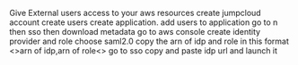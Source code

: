 Give External users access to your aws resources
create jumpcloud account
create users
create application. 
add users to application
go to n then sso then download metadata
go to aws console create identity provider and role choose saml2.0
copy the arn of idp and role in this format <>arn of idp,arn of role<>
go to sso copy and paste idp url and launch it
   
